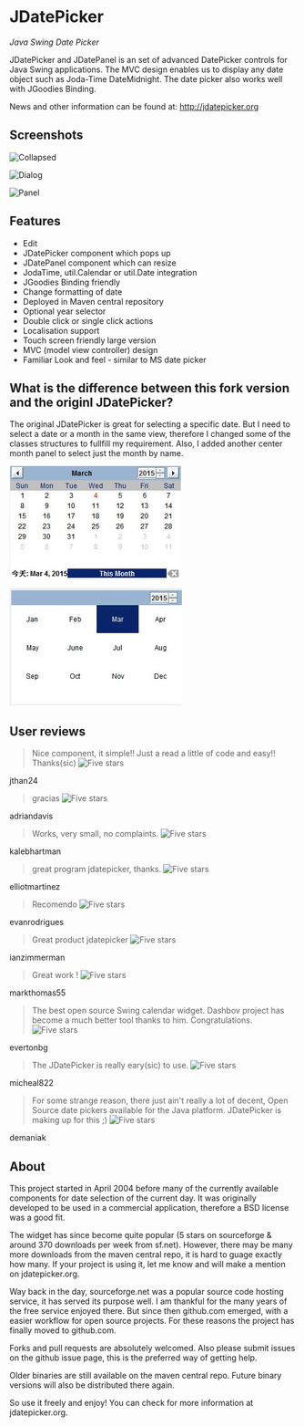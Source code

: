 JDatePicker
===========

*Java Swing Date Picker*

JDatePicker and JDatePanel is an set of advanced DatePicker controls for Java Swing applications. The MVC design enables us to display any date object such as Joda-Time DateMidnight. The date picker also works well with JGoodies Binding.

News and other information can be found at: http://jdatepicker.org

Screenshots
-----------

![Collapsed](https://raw.githubusercontent.com/JDatePicker/JDatePicker/master/site/jdatepicker3.jpg)

![Dialog](https://raw.githubusercontent.com/JDatePicker/JDatePicker/master/site/jdatepicker1.jpg)

![Panel](https://raw.githubusercontent.com/JDatePicker/JDatePicker/master/site/jdatepicker2.jpg)

Features
--------

* Edit
* JDatePicker component which pops up
* JDatePanel component which can resize
* JodaTime, util.Calendar or util.Date integration
* JGoodies Binding friendly
* Change formatting of date
* Deployed in Maven central repository
* Optional year selector
* Double click or single click actions
* Localisation support
* Touch screen friendly large version
* MVC (model view controller) design
* Familiar Look and feel - similar to MS date picker

What is the difference between this fork version and the originl JDatePicker?
------------
The original JDatePicker is great for selecting a specific date. But I need to select a date or a month in the same view, therefore I changed some of the classes structures to fullfill my requirement. Also, I added another center month panel to select just the month by name.

![SelectFullMonth](https://raw.githubusercontent.com/Jasonlhy/JDatePicker/master/site/jdatepicker_selectfullmonth.jpg)

![SelectMonthName](https://raw.githubusercontent.com/Jasonlhy/JDatePicker/master/site/jdatepicker_selectmonthbyname.jpg)

User reviews
------------

> Nice component, it simple!! Just a read a little of code and easy!! Thanks(sic) ![Five stars](https://raw.githubusercontent.com/JDatePicker/JDatePicker/master/site/stars.png)

jthan24


> gracias ![Five stars](https://raw.githubusercontent.com/JDatePicker/JDatePicker/master/site/stars.png)

adriandavis


> Works, very small, no complaints. ![Five stars](https://raw.githubusercontent.com/JDatePicker/JDatePicker/master/site/stars.png)

kalebhartman


> great program jdatepicker, thanks. ![Five stars](https://raw.githubusercontent.com/JDatePicker/JDatePicker/master/site/stars.png)

elliotmartinez


> Recomendo ![Five stars](https://raw.githubusercontent.com/JDatePicker/JDatePicker/master/site/stars.png)

evanrodrigues


> Great product jdatepicker ![Five stars](https://raw.githubusercontent.com/JDatePicker/JDatePicker/master/site/stars.png)

ianzimmerman


> Great work ! ![Five stars](https://raw.githubusercontent.com/JDatePicker/JDatePicker/master/site/stars.png)

markthomas55


> The best open source Swing calendar widget. Dashbov project has become a much better tool thanks to him. Congratulations. ![Five stars](https://raw.githubusercontent.com/JDatePicker/JDatePicker/master/site/stars.png)

evertonbg


> The JDatePicker is really eary(sic) to use. ![Five stars](https://raw.githubusercontent.com/JDatePicker/JDatePicker/master/site/stars.png)

micheal822


> For some strange reason, there just ain't really a lot of decent, Open Source date pickers available for the Java platform. JDatePicker is making up for this ;) ![Five stars](https://raw.githubusercontent.com/JDatePicker/JDatePicker/master/site/stars.png)

demaniak

About
-----
This project started in April 2004 before many of the currently available components for date selection of the current day. It was originally developed to be used in a commercial application, therefore a BSD license was a good fit.

The widget has since become quite popular (5 stars on sourceforge & around 370 downloads per week from sf.net). However, there may be many more downloads from the maven central repo, it is hard to guage exactly how many. If your project is using it, let me know and will make a mention on jdatepicker.org.

Way back in the day, sourceforge.net was a popular source code hosting service, it has served its purpose well. I am thankful for the many years of the free service enjoyed there. But since then github.com emerged, with a easier workflow for open source projects. For these reasons the project has finally moved to github.com.

Forks and pull requests are absolutely welcomed. Also please submit issues on the github issue page, this is the preferred way of getting help. 

Older binaries are still available on the maven central repo. Future binary versions will also be distributed there again.

So use it freely and enjoy! You can check for more information at jdatepicker.org.
